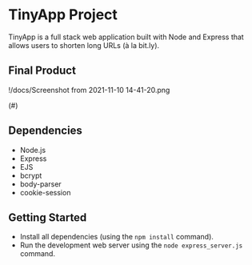 # TinyApp Project

TinyApp is a full stack web application built with Node and Express that allows users to shorten long URLs (à la bit.ly).

## Final Product

!/docs/Screenshot from 2021-11-10 14-41-20.png

(#)

## Dependencies

- Node.js
- Express
- EJS
- bcrypt
- body-parser
- cookie-session

## Getting Started

- Install all dependencies (using the `npm install` command).
- Run the development web server using the `node express_server.js` command.

